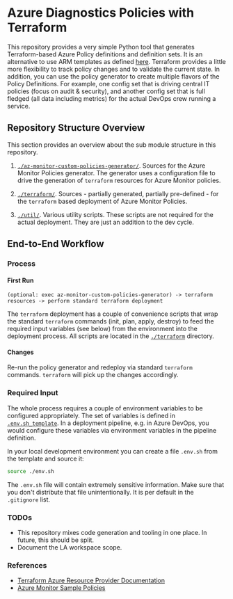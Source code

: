 # Azure Diagnostics Policies with Terraform

This repository provides a very simple Python tool that generates Terraform-based Azure Policy definitions and definition sets. It is an alternative to use ARM templates as defined [here](https://github.com/johnkemnetz/azmon-onboarding/tree/master/policies). Terraform provides a little more flexibility to track policy changes and to validate the current state. In addition, you can use the policy generator to create multiple flavors of the Policy Definitions. For example, one config set that is driving central IT policies (focus on audit & security), and another config set that is full fledged (all data including metrics) for the actual DevOps crew running a service.

## Repository Structure Overview

This section provides an overview about the sub module structure in this repository.

1. [`./az-monitor-custom-policies-generator/`](./az-monitor-custom-policies-generator). Sources for the Azure Monitor Policies generator. The generator uses a configuration file to drive the generation of `terraform` resources for Azure Monitor policies.

1. [`./terraform/`](./terraform). Sources - partially generated, partially pre-defined - for the `terraform` based deployment of Azure Monitor Policies.

1. [`./util/`](./util). Various utility scripts. These scripts are not required for the actual deployment. They are just an addition to the dev cycle.

## End-to-End Workflow

### Process

#### First Run

```text
(optional: exec az-monitor-custom-policies-generator) -> terraform resources -> perform standard terraform deployment
```

The `terraform` deployment has a couple of convenience scripts that wrap the standard `terraform` commands (init, plan, apply, destroy) to feed the required input variables (see below) from the environment into the deployment process. All scripts are located in the [`./terraform`](./terraform) directory.

#### Changes

Re-run the policy generator and redeploy via standard `terraform` commands. `terraform` will pick up the changes accordingly.

### Required Input

The whole process requires a couple of environment variables to be configured appropriately. The set of variables is defined in [`.env.sh_template`](./.env.sh_template). In a deployment pipeline, e.g. in Azure DevOps, you would configure these variables via environment variables in the pipeline definition.

In your local development environment you can create a file `.env.sh` from the template and source it:

```sh
source ./env.sh
```

The `.env.sh` file will contain extremely sensitive information. Make sure that you don't distribute that file unintentionally. It is per default in the `.gitignore` list.

### TODOs

* This repository mixes code generation and tooling in one place. In future, this should be split.
* Document the LA workspace scope.

### References

* [Terraform Azure Resource Provider Documentation](https://www.terraform.io/docs/providers/azurerm/)
* [Azure Monitor Sample Policies](https://github.com/johnkemnetz/azmon-onboarding/tree/master/policies)
